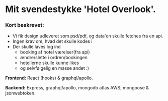 # Mit svendestykke 'Hotel Overlook'.

### Kort beskrevet:
- Vi fik design udleveret som psd/pdf, og data'en skulle fetches fra en api.
- Ingen krav om, hvad det skulle kodes i 
- Der skulle laves log ind 
  - booking af hotel værelser(fra api)
  - ændre/slette i ordren/bookingen
  - hotellerne skulle kunne likes
  - og selvfølgelig en masse andet :)

**Frontend:**
React (hooks) & graphql/apollo.

**Backend:**
Express, graphql/apollo, mongodb atlas AWS, mongoose & jsonwebtoken.
